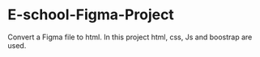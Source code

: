 # E-school-Figma-Project
Convert a Figma file to html. In this project html, css, Js and boostrap are used.
